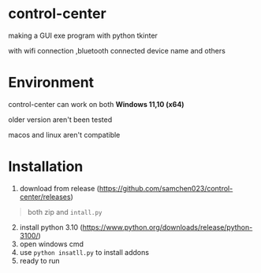 # control-center

making a GUI exe program with python tkinter

with wifi connection ,bluetooth connected device name and others
# Environment
control-center can work on both **Windows 11,10 (x64)**

older version aren't been tested 

macos and linux aren't compatible 

# Installation

1. download from release (https://github.com/samchen023/control-center/releases)
> both zip and `intall.py`
2. install python 3.10 (https://www.python.org/downloads/release/python-3100/)
3. open windows cmd
4. use `python insatll.py` to install addons 
5. ready to run
